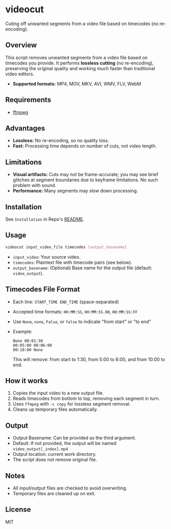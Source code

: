 # videocut

Cuting off unwanted segments from a video file based on timecodes (no re-encoding).

## Overview

This script removes unwanted segments from a video file based on timecodes you provide. It performs **lossless cutting** (no re-encoding), preserving the original quality and working much faster than traditional video editors.

- **Supported formats:** MP4, MOV, MKV, AVI, WMV, FLV, WebM

## Requirements

- [ffmpeg](https://ffmpeg.org/)

## Advantages

- **Lossless:** No re-encoding, so no quality loss.
- **Fast:** Processing time depends on number of cuts, not video length.

## Limitations

- **Visual artifacts:** Cuts may not be frame-accurate; you may see brief glitches at segment boundaries due to keyframe limitations. No such problem with sound.
- **Performance:** Many segments may slow down processing.

## Installation

See `Installation` in Repo's [README](./../../README.md).

## Usage

```sh
videocut input_video_file timecodes [output_basename]
```

- `input_video`: Your source video.
- `timecodes`: Plaintext file with timecode pairs (see below).
- `output_basename`: (Optional) Base name for the output file (default: `video_output`).


## Timecodes File Format

- Each line: `START_TIME END_TIME` (space-separated)
- Accepted time formats: `HH:MM:SS`, `HH:MM:SS.00`, `HH:MM:SS:FF`
- Use `None`, `none`, `False`, or `false` to indicate "from start" or "to end"
- Example:

  ```
  None 00:01:30
  00:05:00 00:06:00
  00:10:00 None
  ```

  This will remove: from start to 1:30, from 5:00 to 6:00, and from 10:00 to end.

## How it works

1. Copies the input video to a new output file.
2. Reads timecodes from bottom to top, removing each segment in turn.
3. Uses `ffmpeg` with `-c copy` for lossless segment removal.
4. Cleans up temporary files automatically.

## Output

- Output Basename: Can be provided as the third argument.
- Default: If not provided, the output will be named `video_output[_index].mp4`
- Output location: current work directory.
- The script does not remove original file.

## Notes

- All input/output files are checked to avoid overwriting.
- Temporary files are cleaned up on exit.

## License

MIT

